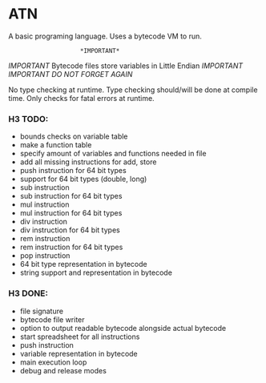 # ATN
 A basic programing language.
 Uses a bytecode VM to run.

                        *IMPORTANT*
*IMPORTANT* Bytecode files store variables in Little Endian *IMPORTANT*
                        *IMPORTANT*
                    *DO NOT FORGET AGAIN*

No type checking at runtime.
Type checking should/will be done at compile time.
Only checks for fatal errors at runtime.


### H3 TODO:

- bounds checks on variable table
- make a function table
- specify amount of variables and functions needed in file
- add all missing instructions for add, store
- push instruction for 64 bit types
- support for 64 bit types (double, long)
- sub instruction
- sub instruction for 64 bit types
- mul instruction
- mul instruction for 64 bit types
- div instruction
- div instruction for 64 bit types
- rem instruction
- rem instruction for 64 bit types
- pop instruction
- 64 bit type representation in bytecode
- string support and representation in bytecode

### H3 DONE:

- file signature
- bytecode file writer
- option to output readable bytecode alongside actual bytecode
- start spreadsheet for all instructions
- push instruction
- variable representation in bytecode
- main execution loop
- debug and release modes